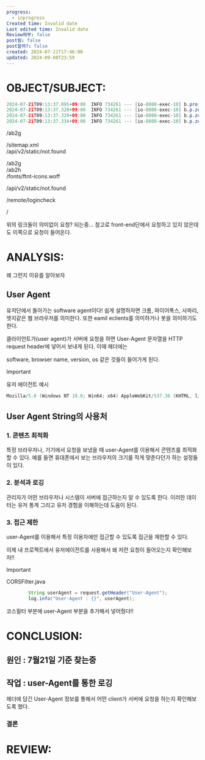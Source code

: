 ```yaml
---
progress:
  - inprogress
Created time: Invalid date
Last edited time: Invalid date
Review여부: false
post됨: false
post할까?: false
created: 2024-07-21T17:46:00
updated: 2024-09-08T23:59
---
```

# OBJECT/SUBJECT:

```Java
2024-07-21T09:13:37.095+09:00  INFO 734261 --- [io-8080-exec-10] b.project.zenput.intercepter.CORSFilter  : /
2024-07-21T09:13:37.328+09:00  INFO 734261 --- [io-8080-exec-10] b.p.zenput.intercepter.TokenInterceptor  : Request URI: /
2024-07-21T09:13:37.329+09:00  INFO 734261 --- [io-8080-exec-10] b.p.zenput.intercepter.TokenInterceptor  : TOKEN CONTENTS = NULL
2024-07-21T09:13:37.334+09:00  INFO 734261 --- [io-8080-exec-10] b.p.zenput.intercepter.TokenInterceptor  : Interceptor : 액세스 토큰 > 토큰 없음
```

  

/ab2g

/sitemap.xml  
/api/v2/static/not.found  

/ab2g  
/ab2h  
/fonts/ftnt-icons.woff  

/api/v2/static/not.found

/remote/logincheck

/

위의 링크들이 의미없이 요청? 되는중… 참고로 front-end단에서 요청하고 있지 않은데도 이쪽으로 요청이 들어온다.

# ANALYSIS:

왜 그런지 이유를 알아보자

## User Agent

유저단에서 돌아가는 software agent이다! 쉽게 설명하자면 크롬, 파이어폭스, 사파리, 엣지같은 웹 브라우저를 의미한다. 또한 eamil eclients를 의미하거나 봇을 의미하기도 한다.

  

클라이언트가(user agent)가 서버에 요청을 하면 User-Agent 문자열을 HTTP request header에 넣어서 보내게 된다. 이때 헤더에는

software, browser name, version, os 같은 것들이 들어가게 된다.

  

> [!important]  
> 유저 에이전트 예시  

```Java
Mozilla/5.0 (Windows NT 10.0; Win64; x64) AppleWebKit/537.36 (KHTML, like Gecko) Chrome/91.0.4472.124 Safari/537.36
```

  

## User Agent String의 사용처

### 1. 콘텐츠 최적화

특정 브라우저나, 기기에서 요청을 보냈을 때 user-Agent를 이용해서 콘텐츠를 최적화 할 수 있다. 예를 들면 휴대폰에서 보는 브라우저의 크기를 작게 맞춘다던가 하는 설정들이 있다.

  

### 2. 분석과 로깅

관리자가 어떤 브라우저나 시스템이 서버에 접근하는지 알 수 있도록 한다. 이러한 데이터는 유저 통계 그리고 유저 경험을 이해하는데 도움이 된다.

  

### 3. 접근 제한

user-Agent를 이용해서 특정 이용자에만 접근할 수 있도록 접근을 제한할 수 있다.

  

이제 내 프로젝트에서 유저에이전트를 사용해서 왜 저런 요청이 들어오는지 확인해보자!!

  

> [!important]  
> CORSFilter.java  

```Java
        String userAgent = request.getHeader("User-Agent");
        log.info("User-Agent : {}", userAgent);
```

코스필터 부분에 user-Agent 부분을 추가해서 넣어줬다!!

# CONCLUSION:

  

## 원인 : 7월21일 기준 찾는중

  

## 작업 : user-Agent를 통한 로깅

헤더에 담긴 User-Agent 정보를 통해서 어떤 client가 서버에 요청을 하는지 확인해보도록 했다.

  

### 결론

  

# REVIEW: